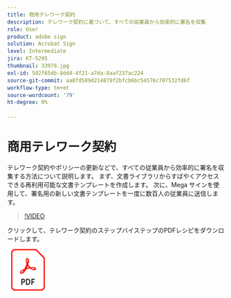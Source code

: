 ```yaml
---
title: 商用テレワーク契約
description: テレワーク契約に基づいて、すべての従業員から効率的に署名を収集
role: User
product: adobe sign
solution: Acrobat Sign
level: Intermediate
jira: KT-5295
thumbnail: 33978.jpg
exl-id: 502f65db-8dd4-4f21-a7da-8aaf237ac224
source-git-commit: aa8fd589d214879f2bfcb6bc54576c707532fd6f
workflow-type: tm+mt
source-wordcount: '79'
ht-degree: 0%

---
```


# 商用テレワーク契約

テレワーク契約やポリシーの更新などで、すべての従業員から効率的に署名を収集する方法について説明します。 まず、文書ライブラリからすばやくアクセスできる再利用可能な文書テンプレートを作成します。 次に、Mega サインを使用して、署名用の新しい文書テンプレートを一度に数百人の従業員に送信します。

>[!VIDEO](https://video.tv.adobe.com/v/33978?quality=12&learn=on&hidetitle=true)

クリックして、テレワーク契約のステップバイステップのPDFレシピをダウンロードします。

[![ダウンロードPDFレシピ](../assets/acrobat_PDF_96.png)](../assets/UseCaseRecipe-EN-UsingMegaSign.pdf)
